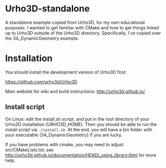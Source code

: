 # Urho3D-standalone

A standalone example copied from Urho3D, for my own educational purposes.  I wanted to get
familiar with CMake and how to get things linked up to Urho3D outside of the Urho3D 
directory.  Specifically, I've copied over the 34_DynamicGeometry example.


# Installation

You should install the development version of Urho3D first:

https://github.com/urho3d/Urho3D

Main website for wiki and build instructions:  http://urho3d.github.io/


## Install script

On Linux:   edit the install.sh script, and put in the root directory of your Urho3D 
installation (URHO3D_HOME).  Then you should be able to run the install script via
`./install.sh`.  At the end, you will have a bin folder with your executable
(34_DynamicGeometry) if you are lucky.

If you have problems with cmake, you may need to adjust src/CMakeLists.txt; see
http://urho3d.github.io/documentation/HEAD/_using_library.html
for more help.  
